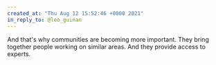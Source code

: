 ```yaml
---
created_at: "Thu Aug 12 15:52:46 +0000 2021"
in_reply_to: @leo_guinan
---
```


And that's why communities are becoming more important. They bring together people working on similar areas. And they provide access to experts.